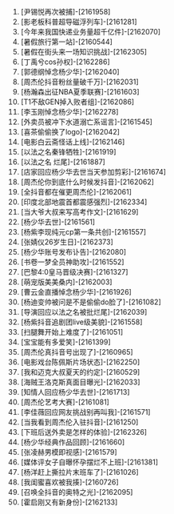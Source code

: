 
1. [尹锡悦再次被捕]-[2161958]
1. [影老板科普超导磁浮列车]-[2161281]
1. [今年来我国快递业务量超千亿件]-[2162070]
1. [暑假旅行第一站]-[2160544]
1. [暑假在街头来一场知识挑战]-[2162305]
1. [丁禹兮cos孙权]-[2162286]
1. [郭德纲悼念杨少华]-[2162040]
1. [周杰伦抖音粉丝量破千万]-[2162031]
1. [杨瀚森出征NBA夏季联赛]-[2161603]
1. [T1不敌GEN掉入败者组]-[2162086]
1. [李玉刚悼念杨少华]-[2162278]
1. [外卖员被冲下水道溺亡系谣言]-[2161545]
1. [喜茶偷偷换了logo]-[2162042]
1. [电影白云斋怪话上线]-[2162146]
1. [以法之名秦锋牺牲]-[2161919]
1. [以法之名 烂尾]-[2161887]
1. [店家回应杨少华去世当天参加剪彩]-[2161674]
1. [周杰伦你到底什么时候发抖音]-[2162062]
1. [全抖音都在催更周杰伦]-[2162061]
1. [印度北部地震首都震感强烈]-[2162334]
1. [当大爷大叔来写高考作文]-[2161629]
1. [杨少华去世]-[2161561]
1. [杨紫李现纯元cp第一条共创]-[2161557]
1. [张婧仪26岁生日]-[2162373]
1. [杨少华账号发布讣告]-[2162080]
1. [书卷一梦全员神助攻]-[2161552]
1. [巴黎4:0皇马晋级决赛]-[2161327]
1. [萌宠版美美桑内]-[2162003]
1. [曹云金直播悼念杨少华]-[2161926]
1. [杨迪变帅被问是不是偷偷do脸了]-[2161082]
1. [导演回应以法之名被批烂尾]-[2162039]
1. [杨紫抖音追剧团live级美貌]-[2161558]
1. [扫腿舞开始上难度了]-[2161051]
1. [宝宝能有多爱笑]-[2161399]
1. [周杰伦真抖音号出现了]-[2160965]
1. [电影戏台陈佩斯片场状态]-[2162250]
1. [我和迈克大叔夏天的约定]-[2160529]
1. [海贼王洛克斯真面目曝光]-[2162033]
1. [知情人回应杨少华去世]-[2161713]
1. [周杰伦艺考大赛]-[2161081]
1. [李佳薇回应网友挑战别再叫我]-[2161571]
1. [当我看到周杰伦入驻抖音]-[2161250]
1. [下班后送外卖是怎样的体验]-[2162326]
1. [杨少华经典作品回顾]-[2161660]
1. [张凌赫男模即视感]-[2161579]
1. [媒体评女子自曝怀孕摆烂不上班]-[2161381]
1. [杨洋赶上撕拉片末班车了]-[2161026]
1. [我闺蜜喜欢被我揍]-[2160726]
1. [召唤全抖音的奥特之光]-[2162095]
1. [霍启刚又有新身份]-[2162133]